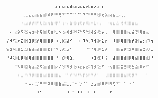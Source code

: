 
         ⠀⠀⠀⠀⠀⠀⠀⠀⠀⠀⠀⠀⠀⠀⠀⠀⠀⠀⠀⠀⠀⢀⡄⡄⣄⡄⣄⣴⣄⣤⣠⣄⣄⡤⣆⣤⡠⣠⠀⡄⠀⠀⠀⠀⠀⠀⠀⠀⠀⠀⠀⠀⠀⠀⠀⠀⠀⠀⠀⠀⠀
         ⠀⠀ ⠀⠀⠀⠀⠀⠀⠀⠀⠀⠀⡀⣀⣄⣄⣴⣦⣦⣶⡿⠾⠟⠛⠛⢛⠙⠉⠉⠉⠁⠁⠉⠁⠙⠉⠛⠛⠛⢗⡿⢖⡵⣴⢴⣦⣀⡠⢀⡀⠀⠀⠀⠀⠀⠀⠀⠀⠀⠀⠀
         ⠀⠀⠀⠀⠀⠀⠀⠀⠀⠐⣄⣴⡾⡞⢿⠋⢇⣍⣶⢲⣷⠺⡟⠁⢰⠐⠄⣵⢺⡵⡖⢏⡖⠯⣵⠒⣅⠆⢠⠀⠀⠐⢶⣆⣌⡄⢚⠺⣹⣿⣶⣆⡄⠀⠀⠀⠀⠀⠀⠀⠀⠀⠀
         ⠀⠀⠀⠀⠀⠄⠀⣔⡵⠫⢝⣪⢤⣲⠦⡗⢯⣷⣾⢏⣶⠗⣀⠢⢐⡤⢾⣺⠽⠺⠍⠓⠫⠓⣺⢼⣪⠼⣓⡤⢀⠀⠀⢿⣿⣿⣿⣿⡦⣄⣬⢙⠻⢿⣶⣤⡀⠀⠀⠀⠀⠀⠀
         ⠀⠀⠀⠀⡌⠺⠋⣅⠖⣍⣿⢺⣹⡿⣫⡞⢿⣿⣿⣿⡿⠀⠰⢀⡷⣩⣼⠊⠀⠀⠰⠀⠹⠳⢀⠹⢺⣽⠖⣅⡖⠀⠀⠸⣿⡿⢿⣿⡟⣷⡞⣽⢺⣤⡂⡎⠹⢲⣤⡀⠀⠀⠀
         ⠀⠀⠀⠊⣴⣻⠧⣗⣯⣓⣚⣪⣵⣾⣶⣾⣿⣿⣿⣟⡇⠁⠩⢀⡮⣓⣲⠁⠀⠀⠀⠀⠀⠈⠙⠈⢽⣺⠭⣃⡮⠀⠀⠀⣿⣷⣶⡭⢛⣻⠿⣿⣿⣶⣋⡮⡪⣒⡪⣛⠦⠀⠀
         ⠀⠀⠀⠀⠘⠼⢅⡷⣇⡿⢿⣾⢿⣾⣿⣿⣿⣿⣿⣿⣿⠀⠘⠀⣎⠗⢿⣱⡀⠀⠀⠀⠀⠀⠀⠰⣹⢞⣏⠇⢨⠀⠀⣼⣿⣿⣿⣾⣿⡿⢿⣦⣿⣿⣿⣾⣸⠘⠂⠁⠀⠀⠀
         ⠀⠀⠀⠀⠀⠀⠀⠉⠣⠿⢿⣽⢷⣴⣤⣝⠫⣵⣶⣾⣿⣷⠔⠌⢑⠏⠻⡺⢸⡲⠦⣖⡦⣖⠭⢹⡺⢩⣒⠋⠀⠐⢢⣿⣿⣭⣭⣛⠿⢟⣓⣬⣶⠿⠖⠋⠁⠀⠀⠀⠀⠀⠀
         ⠀⠀⠀⠀⠀⠀⠀⠀⠆⣀⠘⠱⠹⡿⢿⣿⣿⣦⣾⣿⣿⣿⣿⣄⠀⠈⠁⠎⠙⠼⠋⠣⡏⡣⠟⠙⠜⠁⠀⠀⢀⣿⣿⣿⣿⣿⣿⣦⡿⢏⡻⠙⠀⠀⠀⠁⠀⠀⠀⠀⠀⠀⠀
          ⠀⠀⠀⠀⠀⠀⠀⠀⠀⠀⠐⠂⠤⠄⢈⡈⠛⠛⠛⠽⠿⢿⣿⣷⣤⣭⣀⡀⠁⠒⠈⡐⠈⠁⠀⣐⣠⣶⡾⠿⠟⠻⠻⢋⠙⠉⠀⠁⠀⠐⠈⠀⠀⠀⠀⠀⠀⠀⠀⠀⠀
          ⠀⠀⠀⠀⠀⠀⠀⠀⠀⠀⠀⠀⠀⠀⠀⠘⠁⠀⠀⠀⠀⠀⠀⠀⠀⠀⠘⠀⠁⠀⠃⠘⠀⠀⠃⠀⠃⠀⠀⠀⠀⠀⠋⠀⠀⠀⠀⠀⠀⠀⠀⠀⠀⠀⠀⠀⠀⠀⠀⠀
	  
	  
	  

